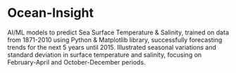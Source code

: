 # Ocean-Insight
AI/ML models to predict Sea Surface Temperature &amp; Salinity, trained on data from 1871-2010 using Python &amp; Matplotlib library, successfully forecasting trends for the next 5 years until 2015. Illustrated seasonal variations and standard deviation in surface temperature and salinity, focusing on February-April and October-December periods.
